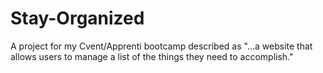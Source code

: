 # Stay-Organized
A project for my Cvent/Apprenti bootcamp described as "...a website that allows users to manage a list of the things they need to accomplish." 
